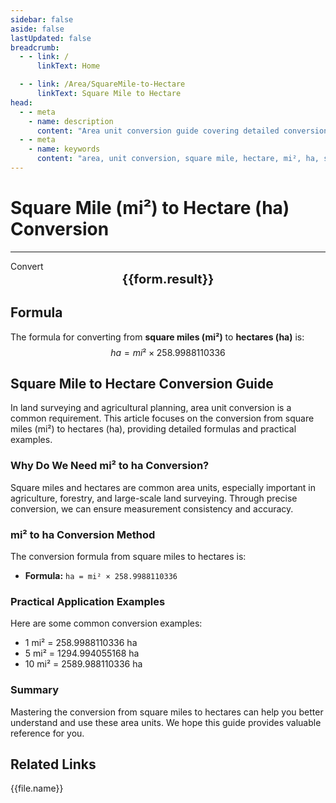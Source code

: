 ```yaml
---
sidebar: false
aside: false
lastUpdated: false
breadcrumb:
  - - link: /
      linkText: Home

  - - link: /Area/SquareMile-to-Hectare
      linkText: Square Mile to Hectare
head:
  - - meta
    - name: description
      content: "Area unit conversion guide covering detailed conversion formulas and explanations from square miles (mi²) to hectares (ha)."
  - - meta
    - name: keywords
      content: "area, unit conversion, square mile, hectare, mi², ha, square mile to hectare, area conversion guide, square mile convert hectare, square mile to hectare, hectare conversion, square mile to hectare, hectare calculation, large area conversion, land survey area, square mile symbol, hectare symbol, area unit comparison, square mile conversion table, hectare conversion formula, area conversion tool, square mile calculation, hectare calculator, area conversion formula, agricultural measurement unit, land planning area, large scale land conversion, square mile to hectare formula, hectare area calculation, area unit conversion, farmland measurement unit, forestry area unit, square mile hectare comparison table, area calculation tool, agricultural land unit"
---
```

# Square Mile (mi²) to Hectare (ha) Conversion
---
<script setup>
import { onMounted, reactive, inject, ref } from 'vue'
import { NButton, NForm, NFormItem, NInput, NInputNumber, NSelect, NCard, useMessage,NGrid ,NGi } from 'naive-ui'
import { defineClientComponent } from 'vitepress'
import { Area } from '../files';

const convert = inject('convert')

const form = reactive({
  number: null,
  result: '',
})

const convertHandler = () => {
  if (form.number !== null && !isNaN(form.number)) {
    const convertedValue = parseFloat(form.number) * 258.9988110336
    form.result = `${form.number}mi² = ${convertedValue.toFixed(2)}ha`
  } else {
    form.result = 'Please enter a valid number.'
  }
}
</script>

<n-form size="large" :model="form">
  <n-form-item label="Square Mile (mi²)">
    <n-input-number v-model:value="form.number" placeholder="Enter square miles" style="width: 100%" />
  </n-form-item>
  <n-form-item>
    <n-button type="info" @click="convertHandler" block>Convert</n-button>
  </n-form-item>
</n-form>

<n-card  embedded :bordered="false" hoverable>
  <div  style="text-align:center;font-size:20px;">
    <strong>{{form.result}}</strong>
  </div>
</n-card>

## Formula

The formula for converting from **square miles (mi²)** to **hectares (ha)** is:
$$ ha = mi² \times 258.9988110336 $$

## Square Mile to Hectare Conversion Guide

In land surveying and agricultural planning, area unit conversion is a common requirement. This article focuses on the conversion from square miles (mi²) to hectares (ha), providing detailed formulas and practical examples.

### Why Do We Need mi² to ha Conversion?

Square miles and hectares are common area units, especially important in agriculture, forestry, and large-scale land surveying. Through precise conversion, we can ensure measurement consistency and accuracy.

### mi² to ha Conversion Method

The conversion formula from square miles to hectares is:

- **Formula:** `ha = mi² × 258.9988110336`

### Practical Application Examples

Here are some common conversion examples:

- 1 mi² = 258.9988110336 ha
- 5 mi² = 1294.994055168 ha
- 10 mi² = 2589.988110336 ha

### Summary

Mastering the conversion from square miles to hectares can help you better understand and use these area units. We hope this guide provides valuable reference for you.

## Related Links
<n-grid x-gap="12" :cols="2">
  <n-gi v-for="(file, index) in Area" :key="index">
    <n-button
      text
      tag="a"
      :href="file.path"
      type="info"
    >
      {{file.name}}
    </n-button>
  </n-gi>
</n-grid>
